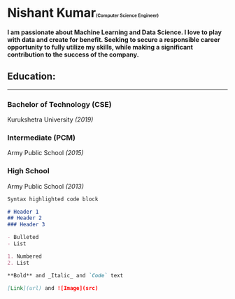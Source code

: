 # <b>Nishant Kumar</b><font size=1>(Computer Science Engineer)</font>

<b>I am passionate about Machine Learning and Data Science. I love to play with data and create for benefit. Seeking to secure a responsible career opportunity to fully utilize my skills, while making a significant contribution to the success of the company.</b>


## Education:

---

###  Bachelor of Technology (CSE)
Kurukshetra University *(2019)*


### Intermediate (PCM)
Army Public School *(2015)*

### High School
Army Public School *(2013)*

```markdown
Syntax highlighted code block

# Header 1
## Header 2
### Header 3

- Bulleted
- List

1. Numbered
2. List

**Bold** and _Italic_ and `Code` text

[Link](url) and ![Image](src)
```
